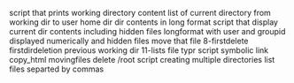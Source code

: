 script that prints working directory
content list of current directory
from working dir to user home dir
dir contents in long format
script that display current dir contents including hidden files
longformat with user and groupid displayed numerically and hidden files
move that file
8-firstdelete
firstdirdeletion
previous working dir
11-lists
file typr script
symbolic link
copy_html
movingfiles
delete /root script
creating multiple directories
list files separted by commas
